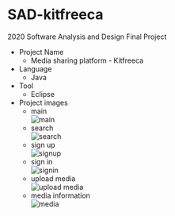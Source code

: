 # SAD-kitfreeca
2020 Software Analysis and Design Final Project

- Project Name
  - Media sharing platform - Kitfreeca
- Language
  - Java
- Tool
  - Eclipse
- Project images
  - main  
    ![main](https://user-images.githubusercontent.com/82400940/188473810-b9f4f05d-6a68-4bff-9d46-3856a9005522.PNG)
  - search  
    ![search](https://user-images.githubusercontent.com/82400940/188473829-531de770-0369-4ea5-b3a3-58c9a035552e.PNG)
  - sign up  
    ![signup](https://user-images.githubusercontent.com/82400940/188473846-173a3d31-3b04-4132-8780-3d6ef77afe16.PNG)
  - sign in  
    ![signin](https://user-images.githubusercontent.com/82400940/188473863-5bff851b-a96d-4a25-935d-2c9840a7d272.PNG)
  - upload media  
    ![upload media](https://user-images.githubusercontent.com/82400940/188473875-b47f9a63-f73b-4e47-8047-a397df97b127.PNG)
  - media information  
    ![media](https://user-images.githubusercontent.com/82400940/188473906-3fe907ba-4119-4df0-ad34-1110c8d19f38.PNG)
